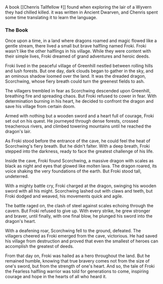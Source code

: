 A book [[Chenris Tallfellow ‡]] found when exploring the lair of a Wyvern they had chilled killed. it was written in Ancient Dwarven, and Chenris spent some time translating it to learn the language. 

### The Book
Once upon a time, in a land where dragons roamed and magic flowed like a gentle stream, there lived a small but brave halfling named Froki. Froki wasn't like the other halflings in his village. While they were content with their simple lives, Froki dreamed of grand adventures and heroic deeds.

Froki lived in the peaceful village of Greenhill nestled between rolling hills and lush forests. But one day, dark clouds began to gather in the sky, and an ominous shadow loomed over the land. It was the dreaded dragon, Scorchwing, whose fiery breath could turn the greenest fields to ash.

The villagers trembled in fear as Scorchwing descended upon Greenhill, breathing fire and spreading chaos. But Froki refused to cower in fear. With determination burning in his heart, he decided to confront the dragon and save his village from certain doom.

Armed with nothing but a wooden sword and a heart full of courage, Froki set out on his quest. He journeyed through dense forests, crossed treacherous rivers, and climbed towering mountains until he reached the dragon's lair.

As Froki stood before the entrance of the cave, he could feel the heat of Scorchwing's fiery breath. But he didn't falter. With a deep breath, Froki stepped into the darkness, ready to face the greatest challenge of his life.

Inside the cave, Froki found Scorchwing, a massive dragon with scales as black as night and eyes that glowed like molten lava. The dragon roared, its voice shaking the very foundations of the earth. But Froki stood tall, undeterred.

With a mighty battle cry, Froki charged at the dragon, swinging his wooden sword with all his might. Scorchwing lashed out with claws and teeth, but Froki dodged and weaved, his movements quick and agile.

The battle raged on, the clash of steel against scales echoing through the cavern. But Froki refused to give up. With every strike, he grew stronger and braver, until finally, with one final blow, he plunged his sword into the dragon's heart.

With a deafening roar, Scorchwing fell to the ground, defeated. The villagers cheered as Froki emerged from the cave, victorious. He had saved his village from destruction and proved that even the smallest of heroes can accomplish the greatest of deeds.

From that day on, Froki was hailed as a hero throughout the land. But he remained humble, knowing that true bravery comes not from the size of one's sword, but from the strength of one's heart. And so, the tale of Froki the Fearless halfling warrior was told for generations to come, inspiring courage and hope in the hearts of all who heard it.